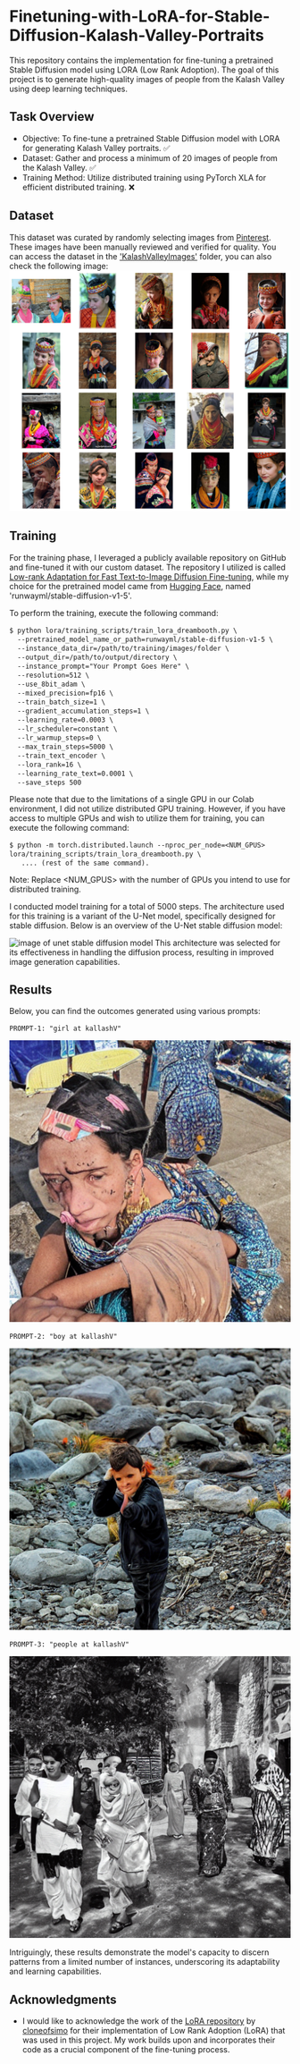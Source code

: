 # Finetuning-with-LoRA-for-Stable-Diffusion-Kalash-Valley-Portraits
This repository contains the implementation for fine-tuning a pretrained Stable Diffusion model using LORA (Low Rank Adoption). The goal of this project is to generate high-quality images of people from the Kalash Valley using deep learning techniques.

## Task Overview
* Objective: To fine-tune a pretrained Stable Diffusion model with LORA for generating Kalash Valley portraits. ✅
* Dataset: Gather and process a minimum of 20 images of people from the Kalash Valley. ✅
* Training Method: Utilize distributed training using PyTorch XLA for efficient distributed training. ❌

## Dataset
This dataset was curated by randomly selecting images from [Pinterest](https://www.pinterest.com/search/pins/?q=kalash%20valley&rs=typed). These images have been manually reviewed and verified for quality. You can access the dataset in the ['KalashValleyImages'](https://github.com/AbdulManaf12/Finetuning-with-LoRA-for-Stable-Diffusion-Kalash-Valley-Portraits/tree/main/KalashValleyImages) folder, you can also check the following image:
 ![dataset big view](https://github.com/AbdulManaf12/Finetuning-with-LoRA-for-Stable-Diffusion-Kalash-Valley-Portraits/blob/main/Input.png)

## Training

For the training phase, I leveraged a publicly available repository on GitHub and fine-tuned it with our custom dataset. The repository I utilized is called [Low-rank Adaptation for Fast Text-to-Image Diffusion Fine-tuning](https://github.com/cloneofsimo/lora), while my choice for the pretrained model came from [Hugging Face](https://huggingface.co/runwayml/stable-diffusion-v1-5), named 'runwayml/stable-diffusion-v1-5'.

To perform the training, execute the following command:

```console
$ python lora/training_scripts/train_lora_dreambooth.py \
  --pretrained_model_name_or_path=runwayml/stable-diffusion-v1-5 \
  --instance_data_dir=/path/to/training/images/folder \
  --output_dir=/path/to/output/directory \
  --instance_prompt="Your Prompt Goes Here" \
  --resolution=512 \
  --use_8bit_adam \
  --mixed_precision=fp16 \
  --train_batch_size=1 \
  --gradient_accumulation_steps=1 \
  --learning_rate=0.0003 \
  --lr_scheduler=constant \
  --lr_warmup_steps=0 \
  --max_train_steps=5000 \
  --train_text_encoder \
  --lora_rank=16 \
  --learning_rate_text=0.0001 \
  --save_steps 500
```

Please note that due to the limitations of a single GPU in our Colab environment, I did not utilize distributed GPU training. However, if you have access to multiple GPUs and wish to utilize them for training, you can execute the following command:
``` console
$ python -m torch.distributed.launch --nproc_per_node=<NUM_GPUS> lora/training_scripts/train_lora_dreambooth.py \
   .... (rest of the same command).
```

Note: Replace <NUM_GPUS> with the number of GPUs you intend to use for distributed training.

I conducted model training for a total of 5000 steps. The architecture used for this training is a variant of the U-Net model, specifically designed for stable diffusion. Below is an overview of the U-Net stable diffusion model:

![image of unet stable diffusion model](https://scholar.harvard.edu/sites/scholar.harvard.edu/files/styles/os_files_xxlarge/public/binxuw/files/stablediffusion_overview.jpg?m=1667438590&itok=n2gM0Xba)
This architecture was selected for its effectiveness in handling the diffusion process, resulting in improved image generation capabilities. 

## Results
Below, you can find the outcomes generated using various prompts:

``` console
PROMPT-1: "girl at kallashV"
```
![girl](https://github.com/AbdulManaf12/Finetuning-with-LoRA-for-Stable-Diffusion-Kalash-Valley-Portraits/blob/main/Output-1.png)

``` console
PROMPT-2: "boy at kallashV"
```
![girl](https://github.com/AbdulManaf12/Finetuning-with-LoRA-for-Stable-Diffusion-Kalash-Valley-Portraits/blob/main/Output-2.png)

``` console
PROMPT-3: "people at kallashV"
```
![girl](https://github.com/AbdulManaf12/Finetuning-with-LoRA-for-Stable-Diffusion-Kalash-Valley-Portraits/blob/main/Output-3.png)

Intriguingly, these results demonstrate the model's capacity to discern patterns from a limited number of instances, underscoring its adaptability and learning capabilities.

## Acknowledgments

- I would like to acknowledge the work of the [LoRA repository](https://github.com/cloneofsimo/lora) by [cloneofsimo](https://github.com/cloneofsimo) for their implementation of Low Rank Adoption (LoRA) that was used in this project. My work builds upon and incorporates their code as a crucial component of the fine-tuning process.
